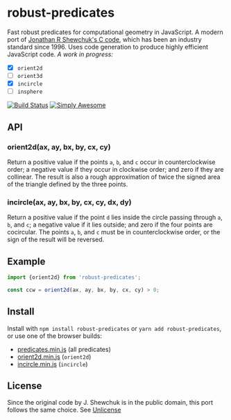 # robust-predicates

Fast robust predicates for computational geometry in JavaScript. A modern port of [Jonathan R Shewchuk's C code](https://www.cs.cmu.edu/~quake/robust.html), which has been an industry standard since 1996. Uses code generation to produce highly efficient JavaScript code. _A work in progress:_

- [x] `orient2d`
- [ ] `orient3d`
- [x] `incircle`
- [ ] `insphere`

[![Build Status](https://travis-ci.com/mourner/robust-predicates.svg?branch=master)](https://travis-ci.com/mourner/robust-predicates)
[![Simply Awesome](https://img.shields.io/badge/simply-awesome-brightgreen.svg)](https://github.com/mourner/projects)

## API

### orient2d(ax, ay, bx, by, cx, cy)

Return a positive value if the points `a`, `b`, and `c` occur in counterclockwise order;
a negative value if they occur in clockwise order; and zero if they are collinear.
The result is also a rough approximation of twice the signed area of the triangle defined by the three points.

### incircle(ax, ay, bx, by, cx, cy, dx, dy)

Return a positive value if the point `d` lies inside the circle passing through `a`, `b`, and `c`;
a negative value if it lies outside; and zero if the four points are cocircular.
The points `a`, `b`, and `c` must be in counterclockwise order, or the sign of the result will be reversed.

## Example

```js
import {orient2d} from 'robust-predicates';

const ccw = orient2d(ax, ay, bx, by, cx, cy) > 0;
````

## Install

Install with `npm install robust-predicates` or `yarn add robust-predicates`, or use one of the browser builds:

- [predicates.min.js](https://unpkg.com/robust-predicates@0.1.0/umd/predicates.min.js) (all predicates)
- [orient2d.min.js](https://unpkg.com/robust-predicates@0.1.0/umd/orient2d.min.js) (`orient2d`)
- [incircle.min.js](https://unpkg.com/robust-predicates@0.1.0/umd/incircle.min.js) (`incircle`)

## License

Since the original code by J. Shewchuk is in the public domain, this port follows the same choice. See [Unlicense](https://unlicense.org)
